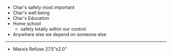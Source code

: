 - Char's safety most important
- Char's well being
- Char's Education
- Home school
	- safety totally within our control
- Anywhere else we depend on someone else
- ---
- Maxxis Refuse 27.5”x2.0”